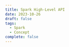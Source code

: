 ```yaml
---
title: Spark High-Level API
date: 2023-10-26
draft: false
tags:
  - Spark
  - Concept
complete: false
---
```

